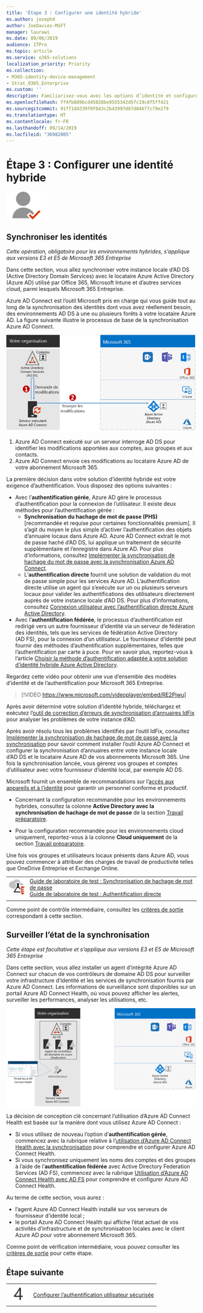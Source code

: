 ```yaml
---
title: 'Étape 3 : Configurer une identité hybride'
ms.author: josephd
author: JoeDavies-MSFT
manager: laurawi
ms.date: 09/06/2019
audience: ITPro
ms.topic: article
ms.service: o365-solutions
localization_priority: Priority
ms.collection:
- M365-identity-device-management
- Strat_O365_Enterprise
ms.custom: ''
description: Familiarisez-vous avec les options d’identité et configurez Azure AD Connect pour synchroniser votre instance locale d’Active Directory Domain Services (AD DS) avec Azure AD.
ms.openlocfilehash: ff4fb889bcd45028be9555342d5fc19c8f5ff421
ms.sourcegitcommit: 91ff1d4339f0f043c2b43997d87d84677c79e279
ms.translationtype: HT
ms.contentlocale: fr-FR
ms.lasthandoff: 09/14/2019
ms.locfileid: "36982005"
---
```

# <a name="step-3-configure-hybrid-identity"></a>Étape 3 : Configurer une identité hybride

![](./media/deploy-foundation-infrastructure/identity_icon-small.png)

<a name="identity-sync"></a>
## <a name="synchronize-identities"></a>Synchroniser les identités

*Cette opération, obligatoire pour les environnements hybrides, s’applique aux versions E3 et E5 de Microsoft 365 Entreprise*

Dans cette section, vous allez synchroniser votre instance locale d’AD DS (Active Directory Domain Services) avec le locataire Azure Active Directory (Azure AD) utilisé par Office 365, Microsoft Intune et d’autres services cloud, parmi lesquels Microsoft 365 Entreprise.

Azure AD Connect est l’outil Microsoft pris en charge qui vous guide tout au long de la synchronisation des identités dont vous avez réellement besoin, des environnements AD DS à une ou plusieurs forêts à votre locataire Azure AD. La figure suivante illustre le processus de base de la synchronisation Azure AD Connect.

![Comment Azure AD Connect synchronise votre annuaire local avec Azure AD](./media/identity-azure-ad-connect/azure-ad-connect.png)

1. Azure AD Connect exécuté sur un serveur interroge AD DS pour identifier les modifications apportées aux comptes, aux groupes et aux contacts.
2. Azure AD Connect envoie ces modifications au locataire Azure AD de votre abonnement Microsoft 365.

La première décision dans votre solution d’identité hybride est votre exigence d’authentification. Vous disposez des options suivantes :

- Avec l’**authentification gérée**, Azure AD gère le processus d’authentification pour la connexion de l’utilisateur. Il existe deux méthodes pour l’authentification gérée : 
    - **Synchronisation du hachage de mot de passe (PHS)** [recommandée et requise pour certaines fonctionnalités premium]. Il s’agit du moyen le plus simple d’activer l’authentification des objets d’annuaire locaux dans Azure AD. Azure AD Connect extrait le mot de passe haché d’AD DS, lui applique un traitement de sécurité supplémentaire et l’enregistre dans Azure AD. Pour plus d’informations, consultez [Implémenter la synchronisation de hachage du mot de passe avec la synchronisation Azure AD Connect](https://docs.microsoft.com/azure/active-directory/hybrid/how-to-connect-password-hash-synchronization).
    - L’**authentification directe** fournit une solution de validation du mot de passe simple pour les services Azure AD. L’authentification directe utilise un agent qui s’exécute sur un ou plusieurs serveurs locaux pour valider les authentifications des utilisateurs directement auprès de votre instance locale d’AD DS. Pour plus d’informations, consultez [Connexion utilisateur avec l’authentification directe Azure Active Directory](https://docs.microsoft.com/azure/active-directory/connect/active-directory-aadconnect-pass-through-authentication).
- Avec l’**authentification fédérée**, le processus d’authentification est redirigé vers un autre fournisseur d’identité via un serveur de fédération des identités, tels que les services de fédération Active Directory (AD FS), pour la connexion d’un utilisateur. Le fournisseur d’identité peut fournir des méthodes d’authentification supplémentaires, telles que l’authentification par carte à puce. Pour en savoir plus, reportez-vous à l’article [Choisir la méthode d’authentification adaptée à votre solution d’identité hybride Azure Active Directory](https://docs.microsoft.com/azure/security/azure-ad-choose-authn).

Regardez cette vidéo pour obtenir une vue d’ensemble des modèles d’identité et de l’authentification pour Microsoft 365 Entreprise.

> [!VIDEO https://www.microsoft.com/videoplayer/embed/RE2Pjwu]

Après avoir déterminé votre solution d’identité hybride, téléchargez et exécutez l’[outil de correction d’erreurs de synchronisation d’annuaires IdFix](https://www.microsoft.com/download/details.aspx?id=36832) pour analyser les problèmes de votre instance d’AD.

Après avoir résolu tous les problèmes identifiés par l’outil IdFix, consultez [Implémenter la synchronisation de hachage de mot de passe avec la synchronisation](https://docs.microsoft.com/azure/active-directory/connect/active-directory-aadconnectsync-implement-password-hash-synchronization) pour savoir comment installer l’outil Azure AD Connect et configurer la synchronisation d’annuaires entre votre instance locale d’AD DS et le locataire Azure AD de vos abonnements Microsoft 365. Une fois la synchronisation lancée, vous gérerez vos groupes et comptes d’utilisateur avec votre fournisseur d’identité local, par exemple AD DS.

Microsoft fournit un ensemble de recommandations sur l’[accès aux appareils et à l’identité](microsoft-365-policies-configurations.md) pour garantir un personnel conforme et productif. 

- Concernant la configuration recommandée pour les environnements hybrides, consultez la colonne **Active Directory avec la synchronisation de hachage de mot de passe** de la section [Travail préparatoire](identity-access-prerequisites.md#prerequisites). 

- Pour la configuration recommandée pour les environnements cloud uniquement, reportez-vous à la colonne **Cloud uniquement** de la section [Travail préparatoire](identity-access-prerequisites.md#prerequisites).

Une fois vos groupes et utilisateurs locaux présents dans Azure AD, vous pouvez commencer à attribuer des charges de travail de productivité telles que OneDrive Entreprise et Exchange Online.

|||
|:-------|:-----|
|![Guides de Laboratoire de Test pour Microsoft Cloud](media/m365-enterprise-test-lab-guides/cloud-tlg-icon-small.png)| [Guide de laboratoire de test : Synchronisation de hachage de mot de passe](password-hash-sync-m365-ent-test-environment.md)<br> [Guide de laboratoire de test : Authentification directe](pass-through-auth-m365-ent-test-environment.md) |
|||

Comme point de contrôle intermédiaire, consultez les [critères de sortie](identity-exit-criteria.md#crit-identity-sync) correspondant à cette section.

<a name="identity-sync-health"></a>
## <a name="monitor-synchronization-health"></a>Surveiller l’état de la synchronisation

*Cette étape est facultative et s’applique aux versions E3 et E5 de Microsoft 365 Entreprise*

Dans cette section, vous allez installer un agent d’intégrité Azure AD Connect sur chacun de vos contrôleurs de domaine AD DS pour surveiller votre infrastructure d’identité et les services de synchronisation fournis par Azure AD Connect. Les informations de surveillance sont disponibles sur un portail Azure AD Connect Health, où vous pouvez afficher les alertes, surveiller les performances, analyser les utilisations, etc.

![Composants d’Azure AD Connect Health](./media/identity-azure-ad-connect-health/identity-azure-ad-connect-health.png)

La décision de conception clé concernant l’utilisation d’Azure AD Connect Health est basée sur la manière dont vous utilisez Azure AD Connect :

- Si vous utilisez de nouveau l’option d’**authentification gérée**, commencez avec la rubrique relative à l’[utilisation d’Azure AD Connect Health avec la synchronisation](https://docs.microsoft.com/azure/active-directory/connect-health/active-directory-aadconnect-health-sync) pour comprendre et configurer Azure AD Connect Health.
- Si vous synchronisez uniquement les noms des comptes et des groupes à l’aide de l’**authentification fédérée** avec Active Directory Federation Services (AD FS), commencez avec la rubrique [Utilisation d’Azure AD Connect Health avec AD FS](https://docs.microsoft.com/azure/active-directory/connect-health/active-directory-aadconnect-health-adfs) pour comprendre et configurer Azure AD Connect Health.

Au terme de cette section, vous aurez :

- l’agent Azure AD Connect Health installé sur vos serveurs de fournisseur d’identité local ;
- le portail Azure AD Connect Health qui affiche l’état actuel de vos activités d’infrastructure et de synchronisation locales avec le client Azure AD pour votre abonnement Microsoft 365.

Comme point de vérification intermédiaire, vous pouvez consulter les [critères de sortie](identity-exit-criteria.md#crit-identity-sync-health) pour cette étape.

## <a name="next-step"></a>Étape suivante

|||
|:-------|:-----|
![](./media/stepnumbers/Step4.png)| [Configurer l’authentification utilisateur sécurisée](identity-multi-factor-authentication.md)
